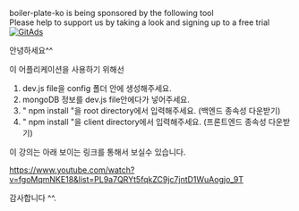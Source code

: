 boiler-plate-ko is being sponsored by the following tool <br />
Please help to support us by taking a look and signing up to a free trial
<a href="https://tracking.gitads.io/?repo=boiler-plate-ko"><img src="https://images.gitads.io/boiler-plate-ko" alt="GitAds"/></a> 


안녕하세요^^ 

이 어플리케이션을 사용하기 위해선 

1. dev.js file을 config 폴더 안에 생성해주세요.  
2. mongoDB 정보를 dev.js file안에다가 넣어주세요. 
3. " npm install "을 root directory에서 입력해주세요.  (백엔드 종속성 다운받기) 
4. " npm install "을 client directory에서 입력해주세요.  (프론트엔드 종속성 다운받기) 

이 강의는 아래 보이는 링크를 통해서 보실수 있습니다. 

https://www.youtube.com/watch?v=fgoMqmNKE18&list=PL9a7QRYt5fqkZC9jc7jntD1WuAogjo_9T

감사합니다 ^^.
